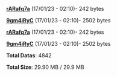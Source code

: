 [**rARafq7a**](/data/rARafq7a.txt) (17/01/23 - 02:10)- 242 bytes

[**9gm4iRyC**](/data/9gm4iRyC.txt) (17/01/23 - 02:10)- 2502 bytes

[**rARafq7a**](/data/rARafq7a.txt) (17/01/23 - 02:10)- 242 bytes

[**9gm4iRyC**](/data/9gm4iRyC.txt) (17/01/23 - 02:10)- 2502 bytes

**Total Datas**: 4842

**Total Size**: 29.90 MB / 29.9 MB